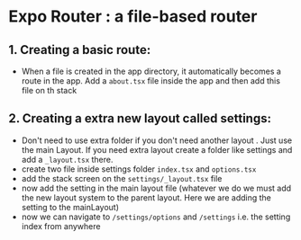 # Expo Router : a file-based router

## 1. Creating a basic route:

- When a file is created in the app directory, it automatically becomes a route in the app. Add a `about.tsx` file inside the app and then add this file on th stack

## 2. Creating a extra new layout called settings:

- Don't need to use extra folder if you don't need another layout . Just use the main Layout. If you need extra layout create a folder like settings and add a `_layout.tsx` there.
- create two file inside settings folder `index.tsx` and `options.tsx`
- add the stack screen on the `settings/_layout.tsx` file
- now add the setting in the main layout file (whatever we do we must add the new layout system to the parent layout. Here we are adding the setting to the mainLayout)
- now we can navigate to `/settings/options` and `/settings` i.e. the setting index from anywhere

